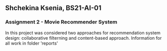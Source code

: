## Shchekina Ksenia, BS21-AI-01

### Assignment 2 - Movie Recommender System

In this project was considered two approaches for recommendation system design: collaborative filterning and content-based approach.
Information for all work in folder 'reports'
